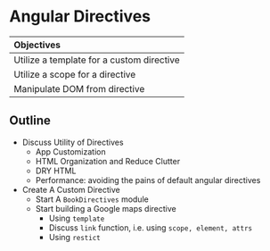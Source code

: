 # Angular Directives


| Objectives |
| :-----  |
| Utilize a template for a custom directive |
| Utilize a scope for a directive |
| Manipulate DOM from directive |


## Outline

  * Discuss Utility of Directives
    * App Customization
    * HTML Organization and Reduce Clutter
    * DRY HTML
    * Performance: avoiding the pains of default angular directives
  * Create A Custom Directive
    * Start A `BookDirectives` module
    * Start building a Google maps directive
      * Using `template`
      * Discuss `link` function, i.e. using `scope, element, attrs`
      * Using `restict`
      
